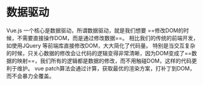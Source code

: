# 数据驱动

Vue.js 一个核心是数据驱动，所谓数据驱动，就是我们想要 ==修改DOM的时候，不需要直接操作DOM，而是通过修改数据==。
相比我们的传统的前端开发，如使用JQuery 等前端库直接修改DOM，大大简化了代码量。 
特别是当交互复杂的时候，只关心数据的修改会让代码的逻辑变得非常清晰，因为DOM变成了==数据的映射==，我们所有的逻辑都是数据的修改，而不用触碰DOM，这样的代码更利于维护。
vue patch算法会通过计算，获取最优的渲染方案，打补丁到DOM，而不会暴力全覆盖。
